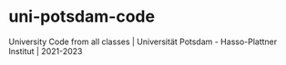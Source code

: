 # uni-potsdam-code
University Code from all classes | Universität Potsdam - Hasso-Plattner Institut | 2021-2023
